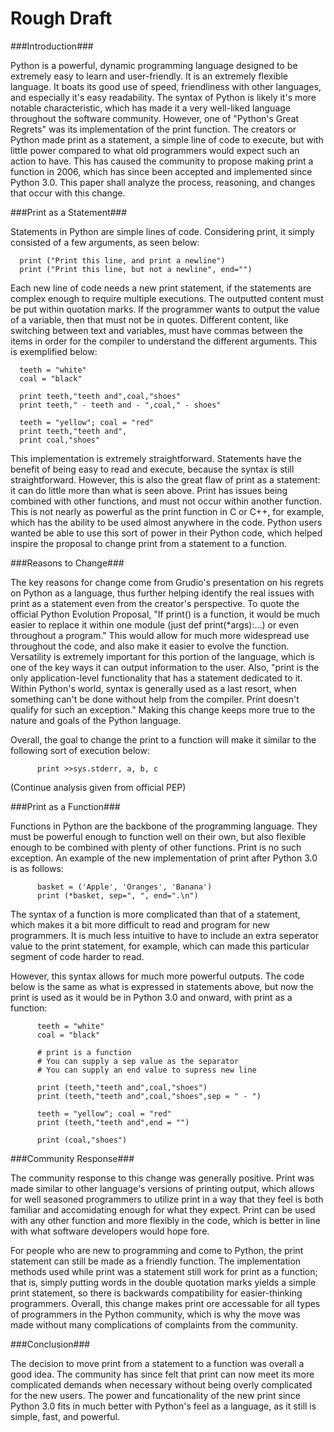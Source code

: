 Rough Draft
===========

###Introduction###

Python is a powerful, dynamic programming language designed to be extremely easy to learn and user-friendly. 
It is an extremely flexible language. It boats its good use of speed, friendliness with other languages, and
especially it's easy readability. The syntax of Python is likely it's more notable characteristic, which has made 
it a very well-liked language throughout the software community. However, one of "Python's Great Regrets" was its 
implementation of the print function. The creators or Python made print as a statement, a simple line of code to
execute, but with little power compared to what old programmers would expect such an action to have. This has caused 
the community to propose making print a function in 2006, which has since been accepted and implemented since 
Python 3.0. This paper shall analyze the process, reasoning, and changes that occur with this change.

###Print as a Statement###

Statements in Python are simple lines of code. Considering print, it simply consisted of a few arguments, as seen below:

      print ("Print this line, and print a newline")
      print ("Print this line, but not a newline", end="")

Each new line of code needs a new print statement, if the statements are complex enough to require multiple executions. 
The outputted content must be put within quotation marks. If the programmer wants to output the value of a variable,
then that must not be in quotes. Different content, like switching between text and variables, must have commas 
between the items in order for the compiler to understand the different arguments. This is exemplified below:

      teeth = "white"
      coal = "black"

      print teeth,"teeth and",coal,"shoes"
      print teeth," - teeth and - ",coal," - shoes"

      teeth = "yellow"; coal = "red"
      print teeth,"teeth and",
      print coal,"shoes"

This implementation is extremely straightforward. Statements have the benefit of being easy to read and execute, 
because the syntax is still straightforward. However, this is also the great flaw of print as a statement: it can 
do little more than what is seen above. Print has issues being combined with other functions, and must not occur 
within another function. This is not nearly as powerful as the print function in C or C++, for example, which has the 
ability to be used almost anywhere in the code. Python users wanted be able to use this sort of power in their 
Python code, which helped inspire the proposal to change print from a statement to a function.

###Reasons to Change###

The key reasons for change come from Grudio's presentation on his regrets on Python as a language, thus further
helping identify the real issues with print as a statement even from the creator's perspective.
To quote the official Python Evolution Proposal, "If print() is a function, it would be much easier to replace it within 
one module (just def print(*args):...) or even throughout a program." This would allow for much more widespread use 
throughout the code, and also make it easier to evolve the function. Versatility is extremely important for this portion of the 
language, which is one of the key ways it can output information to the user. Also, "print is the only application-level 
functionality that has a statement dedicated to it. Within Python's world, syntax is generally used as a last resort, 
when something can't be done without help from the compiler. Print doesn't qualify for such an exception." Making this change 
keeps more true to the nature and goals of the Python language.

Overall, the goal to change the print to a function will make it similar to the following sort of execution below:

          print >>sys.stderr, a, b, c
          
(Continue analysis given from official PEP)

###Print as a Function###

Functions in Python are the backbone of the programming language. They must be powerful enough to function well on their own, 
but also flexible enough to be combined with plenty of other functions. Print is no such exception. An example of the 
new implementation of print after Python 3.0 is as follows:

          basket = ('Apple', 'Oranges', 'Banana')
          print (*basket, sep=", ", end=".\n")
          
The syntax of a function is more complicated than that of a statement, which makes it a bit more difficult to read 
and program for new programmers. It is much less intuitive to have to include an extra seperator value to the print statement, 
for example, which can made this particular segment of code harder to read.

However, this syntax allows for much more powerful outputs. The code below is the same as what is expressed in statements 
above, but now the print is used as it would be in Python 3.0 and onward, with print as a function:

          teeth = "white"
          coal = "black"

          # print is a function
          # You can supply a sep value as the separator
          # You can supply an end value to supress new line

          print (teeth,"teeth and",coal,"shoes")
          print (teeth,"teeth and",coal,"shoes",sep = " - ")

          teeth = "yellow"; coal = "red"
          print (teeth,"teeth and",end = "")
          
          print (coal,"shoes")
          
###Community Response###

The community response to this change was generally positive. Print was made similar to other language's versions of 
printing output, which allows for well seasoned programmers to utilize print in a way that they feel is both familiar 
and accomidating enough for what they expect. Print can be used with any other function and more flexibly in the code, 
which is better in line with what software developers would hope fore.

For people who are new to programming and come to Python, the print statement can still be made as a friendly function. 
The implementation methods used while print was a statement still work for print as a function; that is, simply putting words 
in the double quotation marks yields a simple print statement, so there is backwards compatibility for easier-thinking programmers. 
Overall, this change makes print ore accessable for all types of programmers in the Python community, which is why 
the move was made without many complications of complaints from the community.

###Conclusion###

The decision to move print from a statement to a function was overall a good idea. The community has since felt that print can now 
meet its more complicated demands when necessary without being overly complicated for the new users. The power and funcationality 
of the new print since Python 3.0 fits in much better with Python's feel as a language, as it still is simple, fast, and powerful. 
